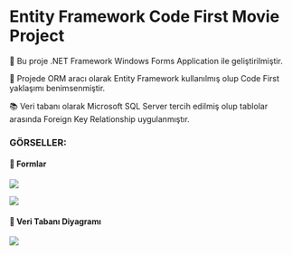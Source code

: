# Entity Framework Code First Movie Project

:round_pushpin: Bu proje .NET Framework Windows Forms Application ile geliştirilmiştir.

🔅 Projede ORM aracı olarak Entity Framework kullanılmış olup Code First yaklaşımı benimsenmiştir.

:books: Veri tabanı olarak Microsoft SQL Server tercih edilmiş olup tablolar arasında Foreign Key Relationship uygulanmıştır.

### GÖRSELLER:

#### 📍 **Formlar**

![](https://github.com/user-attachments/assets/05755067-adb5-451e-9b4e-490c5886e7c2)

![](https://github.com/user-attachments/assets/934f79b4-17c1-48ec-a074-206843911ce2)

#### 📍 **Veri Tabanı Diyagramı**

![](https://github.com/user-attachments/assets/ceb0a651-a743-4fdd-ab5d-2f58c41529ab)
